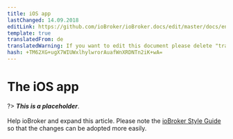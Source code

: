 ```yaml
---
title: iOS app
lastChanged: 14.09.2018
editLink: https://github.com/ioBroker/ioBroker.docs/edit/master/docs/en/cloud/iosapp.md
template: true
translatedFrom: de
translatedWarning: If you want to edit this document please delete "translatedFrom" field, elsewise this document will be translated automatically again
hash: +TM62XG+ugX7WIUWxlhylwrorAuafWnXRDNTn2iK+wA=
---
```

# The iOS app
?> ***This is a placeholder***.<br><br> Help ioBroker and expand this article. Please note the [ioBroker Style Guide](https://www.iobroker.net/#de/documentation/community/styleguidedoc.md) so that the changes can be adopted more easily.